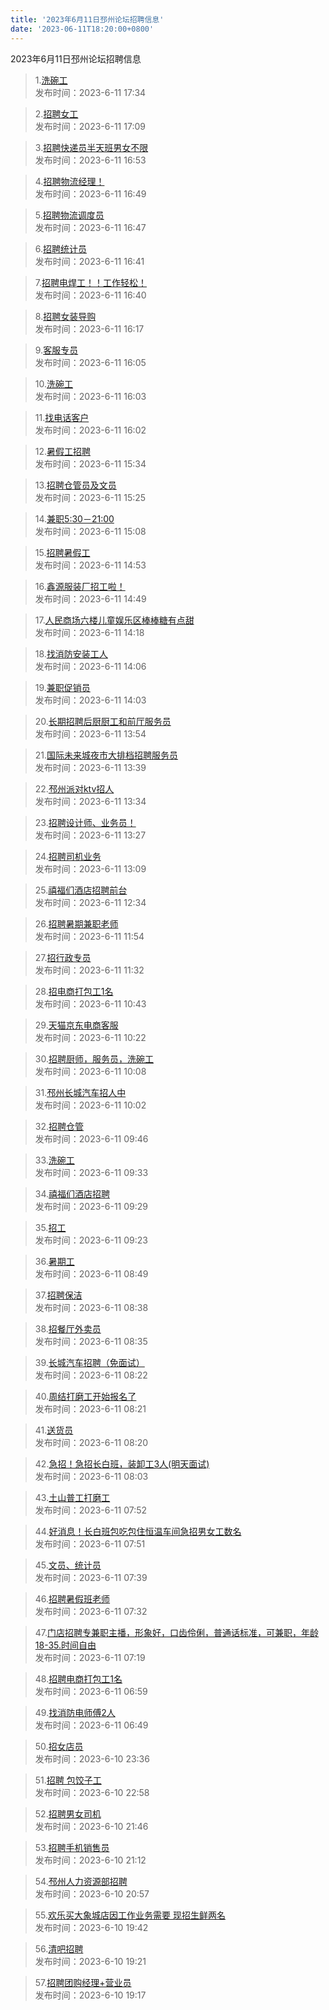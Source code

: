 ```yaml
---
title: '2023年6月11日邳州论坛招聘信息'
date: '2023-06-11T18:20:00+0800'
---
```

2023年6月11日邳州论坛招聘信息
<!--more-->
>1.[洗碗工](https://www.pzzc.net/forum.php?mod=viewthread&tid=10317255)<br>
>发布时间：2023-6-11 17:34

>2.[招聘女工](https://www.pzzc.net/forum.php?mod=viewthread&tid=10317246)<br>
>发布时间：2023-6-11 17:09

>3.[招聘快递员半天班男女不限](https://www.pzzc.net/forum.php?mod=viewthread&tid=10317241)<br>
>发布时间：2023-6-11 16:53

>4.[招聘物流经理！](https://www.pzzc.net/forum.php?mod=viewthread&tid=10317240)<br>
>发布时间：2023-6-11 16:49

>5.[招聘物流调度员](https://www.pzzc.net/forum.php?mod=viewthread&tid=10317239)<br>
>发布时间：2023-6-11 16:47

>6.[招聘统计员](https://www.pzzc.net/forum.php?mod=viewthread&tid=10317237)<br>
>发布时间：2023-6-11 16:41

>7.[招聘电焊工！！工作轻松！](https://www.pzzc.net/forum.php?mod=viewthread&tid=10317236)<br>
>发布时间：2023-6-11 16:40

>8.[招聘女装导购](https://www.pzzc.net/forum.php?mod=viewthread&tid=10317224)<br>
>发布时间：2023-6-11 16:17

>9.[客服专员](https://www.pzzc.net/forum.php?mod=viewthread&tid=10317219)<br>
>发布时间：2023-6-11 16:05

>10.[洗碗工](https://www.pzzc.net/forum.php?mod=viewthread&tid=10317218)<br>
>发布时间：2023-6-11 16:03

>11.[找电话客户](https://www.pzzc.net/forum.php?mod=viewthread&tid=10317217)<br>
>发布时间：2023-6-11 16:02

>12.[暑假工招聘](https://www.pzzc.net/forum.php?mod=viewthread&tid=10317205)<br>
>发布时间：2023-6-11 15:34

>13.[招聘仓管员及文员](https://www.pzzc.net/forum.php?mod=viewthread&tid=10317200)<br>
>发布时间：2023-6-11 15:25

>14.[兼职5:30－21:00](https://www.pzzc.net/forum.php?mod=viewthread&tid=10317193)<br>
>发布时间：2023-6-11 15:08

>15.[招聘暑假工](https://www.pzzc.net/forum.php?mod=viewthread&tid=10317188)<br>
>发布时间：2023-6-11 14:53

>16.[鑫源服装厂招工啦！](https://www.pzzc.net/forum.php?mod=viewthread&tid=10317187)<br>
>发布时间：2023-6-11 14:49

>17.[人民商场六楼儿童娱乐区棒棒糖有点甜](https://www.pzzc.net/forum.php?mod=viewthread&tid=10317183)<br>
>发布时间：2023-6-11 14:18

>18.[找消防安装工人](https://www.pzzc.net/forum.php?mod=viewthread&tid=10317182)<br>
>发布时间：2023-6-11 14:06

>19.[兼职促销员](https://www.pzzc.net/forum.php?mod=viewthread&tid=10317181)<br>
>发布时间：2023-6-11 14:03

>20.[长期招聘后厨厨工和前厅服务员](https://www.pzzc.net/forum.php?mod=viewthread&tid=10317179)<br>
>发布时间：2023-6-11 13:54

>21.[国际未来城夜市大排档招聘服务员](https://www.pzzc.net/forum.php?mod=viewthread&tid=10317171)<br>
>发布时间：2023-6-11 13:39

>22.[邳州派对ktv招人](https://www.pzzc.net/forum.php?mod=viewthread&tid=10317168)<br>
>发布时间：2023-6-11 13:34

>23.[招聘设计师、业务员！](https://www.pzzc.net/forum.php?mod=viewthread&tid=10317167)<br>
>发布时间：2023-6-11 13:27

>24.[招聘司机业务](https://www.pzzc.net/forum.php?mod=viewthread&tid=10317163)<br>
>发布时间：2023-6-11 13:09

>25.[禧福们酒店招聘前台](https://www.pzzc.net/forum.php?mod=viewthread&tid=10317153)<br>
>发布时间：2023-6-11 12:34

>26.[招聘暑期兼职老师](https://www.pzzc.net/forum.php?mod=viewthread&tid=10317142)<br>
>发布时间：2023-6-11 11:54

>27.[招行政专员](https://www.pzzc.net/forum.php?mod=viewthread&tid=10317135)<br>
>发布时间：2023-6-11 11:32

>28.[招电商打包工1名](https://www.pzzc.net/forum.php?mod=viewthread&tid=10317118)<br>
>发布时间：2023-6-11 10:43

>29.[天猫京东电商客服](https://www.pzzc.net/forum.php?mod=viewthread&tid=10317112)<br>
>发布时间：2023-6-11 10:22

>30.[招聘厨师，服务员，洗碗工](https://www.pzzc.net/forum.php?mod=viewthread&tid=10317108)<br>
>发布时间：2023-6-11 10:08

>31.[邳州长城汽车招人中](https://www.pzzc.net/forum.php?mod=viewthread&tid=10317105)<br>
>发布时间：2023-6-11 10:02

>32.[招聘仓管](https://www.pzzc.net/forum.php?mod=viewthread&tid=10317092)<br>
>发布时间：2023-6-11 09:46

>33.[洗碗工](https://www.pzzc.net/forum.php?mod=viewthread&tid=10317086)<br>
>发布时间：2023-6-11 09:33

>34.[禧福们酒店招聘](https://www.pzzc.net/forum.php?mod=viewthread&tid=10317085)<br>
>发布时间：2023-6-11 09:29

>35.[招工](https://www.pzzc.net/forum.php?mod=viewthread&tid=10317083)<br>
>发布时间：2023-6-11 09:23

>36.[暑期工](https://www.pzzc.net/forum.php?mod=viewthread&tid=10317073)<br>
>发布时间：2023-6-11 08:49

>37.[招聘保洁](https://www.pzzc.net/forum.php?mod=viewthread&tid=10317070)<br>
>发布时间：2023-6-11 08:38

>38.[招餐厅外卖员](https://www.pzzc.net/forum.php?mod=viewthread&tid=10317069)<br>
>发布时间：2023-6-11 08:35

>39.[长城汽车招聘（免面试）](https://www.pzzc.net/forum.php?mod=viewthread&tid=10317062)<br>
>发布时间：2023-6-11 08:22

>40.[周结打磨工开始报名了](https://www.pzzc.net/forum.php?mod=viewthread&tid=10317061)<br>
>发布时间：2023-6-11 08:21

>41.[送货员](https://www.pzzc.net/forum.php?mod=viewthread&tid=10317060)<br>
>发布时间：2023-6-11 08:20

>42.[急招！急招长白班，装卸工3人(明天面试)](https://www.pzzc.net/forum.php?mod=viewthread&tid=10317054)<br>
>发布时间：2023-6-11 08:03

>43.[土山普工打磨工](https://www.pzzc.net/forum.php?mod=viewthread&tid=10317049)<br>
>发布时间：2023-6-11 07:52

>44.[好消息！长白班包吃包住恒温车间急招男女工数名](https://www.pzzc.net/forum.php?mod=viewthread&tid=10317048)<br>
>发布时间：2023-6-11 07:51

>45.[文员、统计员](https://www.pzzc.net/forum.php?mod=viewthread&tid=10317044)<br>
>发布时间：2023-6-11 07:39

>46.[招聘暑假班老师](https://www.pzzc.net/forum.php?mod=viewthread&tid=10317039)<br>
>发布时间：2023-6-11 07:32

>47.[门店招聘专兼职主播，形象好，口齿伶俐，普通话标准，可兼职，年龄18-35.时间自由](https://www.pzzc.net/forum.php?mod=viewthread&tid=10317037)<br>
>发布时间：2023-6-11 07:19

>48.[招聘电商打包工1名](https://www.pzzc.net/forum.php?mod=viewthread&tid=10317032)<br>
>发布时间：2023-6-11 06:59

>49.[找消防电师傅2人](https://www.pzzc.net/forum.php?mod=viewthread&tid=10317030)<br>
>发布时间：2023-6-11 06:49

>50.[招女店员](https://www.pzzc.net/forum.php?mod=viewthread&tid=10317018)<br>
>发布时间：2023-6-10 23:36

>51.[招聘  包饺子工](https://www.pzzc.net/forum.php?mod=viewthread&tid=10317010)<br>
>发布时间：2023-6-10 22:58

>52.[招聘男女司机](https://www.pzzc.net/forum.php?mod=viewthread&tid=10316999)<br>
>发布时间：2023-6-10 21:46

>53.[招聘手机销售员](https://www.pzzc.net/forum.php?mod=viewthread&tid=10316995)<br>
>发布时间：2023-6-10 21:12

>54.[邳州人力资源部招聘](https://www.pzzc.net/forum.php?mod=viewthread&tid=10316990)<br>
>发布时间：2023-6-10 20:57

>55.[欢乐买大象城店因工作业务需要 现招生鲜两名](https://www.pzzc.net/forum.php?mod=viewthread&tid=10316975)<br>
>发布时间：2023-6-10 19:42

>56.[清吧招聘](https://www.pzzc.net/forum.php?mod=viewthread&tid=10316969)<br>
>发布时间：2023-6-10 19:21

>57.[招聘团购经理+营业员](https://www.pzzc.net/forum.php?mod=viewthread&tid=10316968)<br>
>发布时间：2023-6-10 19:17

